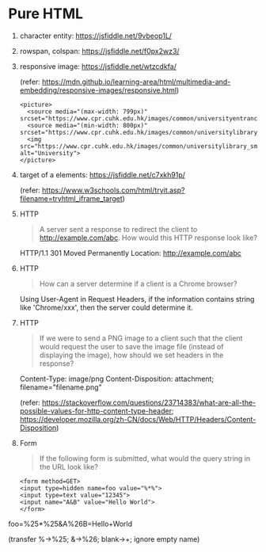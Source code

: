 # Pure HTML

1. character entity: https://jsfiddle.net/9vbeop1L/

2. rowspan, colspan: https://jsfiddle.net/f0px2wz3/

3. responsive image: https://jsfiddle.net/wtzcdkfa/

    (refer: https://mdn.github.io/learning-area/html/multimedia-and-embedding/responsive-images/responsive.html)
    ```
    <picture>
      <source media="(max-width: 799px)" srcset="https://www.cpr.cuhk.edu.hk/images/common/universityentrance_sm.jpg">
      <source media="(min-width: 800px)" srcset="https://www.cpr.cuhk.edu.hk/images/common/universitylibrary_sm2.jpg">
      <img src="https://www.cpr.cuhk.edu.hk/images/common/universitylibrary_sm2.jpg" alt="University">
    </picture>
    
    ```

4. target of a elements: https://jsfiddle.net/c7xkh91p/

    (refer: https://www.w3schools.com/html/tryit.asp?filename=tryhtml_iframe_target)

5. HTTP
    > A server sent a response to redirect the client to http://example.com/abc. How would this HTTP response look like?
    
    HTTP/1.1 301 Moved Permanently
    Location: http://example.com/abc

6. HTTP
    > How can a server determine if a client is a Chrome browser?
    
    Using User-Agent in Request Headers, if the information contains string like 'Chrome/xxx', then the server could determine it.
    
7. HTTP
    >  If we were to send a PNG image to a client such that the client would request the user to save the image file (instead of displaying the image), how should we set headers in the response?

    Content-Type: image/png
    Content-Disposition: attachment; filename="filename.png"
    
    (refer: https://stackoverflow.com/questions/23714383/what-are-all-the-possible-values-for-http-content-type-header; https://developer.mozilla.org/zh-CN/docs/Web/HTTP/Headers/Content-Disposition)
    
8. Form
    > If the following form is submitted, what would the query string in the URL look like?
     ```
     <form method=GET>
     <input type=hidden name=foo value="%*%">
     <input type=text value="12345">
     <input name="A&B" value="Hello World">
     </form>
      ```
  foo=%25*%25&A%26B=Hello+World
  
  (transfer %->%25; &->%26; blank->+; ignore empty name)
    
      